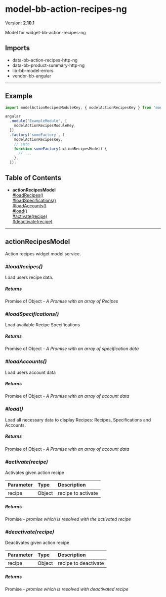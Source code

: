 # model-bb-action-recipes-ng


Version: **2.10.1**

Model for widget-bb-action-recipes-ng

## Imports

* data-bb-action-recipes-http-ng
* data-bb-product-summary-http-ng
* lib-bb-model-errors
* vendor-bb-angular

---

## Example

```javascript
import modelActionRecipesModuleKey, { modelActionRecipesKey } from 'model-bb-action-recipes-ng';

angular
  .module('ExampleModule', [
    modelActionRecipesModuleKey,
  ])
  .factory('someFactory', [
    modelActionRecipesKey,
    // into
    function someFactory(actionRecipesModel) {
      // ...
    },
  ]);
```

## Table of Contents
- **actionRecipesModel**<br/>    <a href="#actionRecipesModel_loadRecipes">#loadRecipes()</a><br/>    <a href="#actionRecipesModel_loadSpecifications">#loadSpecifications()</a><br/>    <a href="#actionRecipesModel_loadAccounts">#loadAccounts()</a><br/>    <a href="#actionRecipesModel_load">#load()</a><br/>    <a href="#actionRecipesModel_activate">#activate(recipe)</a><br/>    <a href="#actionRecipesModel_deactivate">#deactivate(recipe)</a><br/>

---

## actionRecipesModel

Action recipes  widget model service.

### <a name="actionRecipesModel_loadRecipes"></a>*#loadRecipes()*

Load users recipe data.

##### Returns

Promise of Object - *A Promise with an array of Recipes*

### <a name="actionRecipesModel_loadSpecifications"></a>*#loadSpecifications()*

Load available Recipe Specifications

##### Returns

Promise of Object - *A Promise with an array of specification data*

### <a name="actionRecipesModel_loadAccounts"></a>*#loadAccounts()*

Load users account data

##### Returns

Promise of Object - *A Promise with an array of account data*

### <a name="actionRecipesModel_load"></a>*#load()*

Load all necessary data to display Recipes:
Recipes, Specifications and Accounts.

##### Returns

Promise of Object - *A Promise with an array of account data*

### <a name="actionRecipesModel_activate"></a>*#activate(recipe)*

Activates given action recipe

| Parameter | Type | Description |
| :-- | :-- | :-- |
| recipe | Object | recipe to activate |

##### Returns

Promise - *promise which is resolved with the activated recipe*

### <a name="actionRecipesModel_deactivate"></a>*#deactivate(recipe)*

Deactivates given action recipe

| Parameter | Type | Description |
| :-- | :-- | :-- |
| recipe | Object | recipe to deactivate |

##### Returns

Promise - *promise which is resolved with deactivated recipe*

